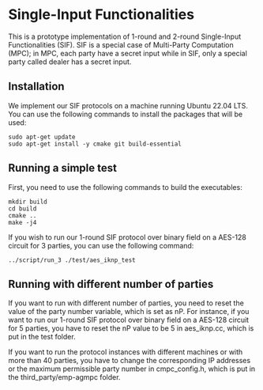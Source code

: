 # Single-Input Functionalities

This is a prototype implementation of 1-round and 2-round Single-Input Functionalities (SIF). SIF is a special case of Multi-Party Computation (MPC); in MPC, each party have a secret input while in SIF, only a special party called dealer has a secret input.

## Installation

We implement our SIF protocols on a machine running Ubuntu 22.04 LTS. You can use the following commands to install the packages that will be used:

```
sudo apt-get update
sudo apt-get install -y cmake git build-essential
```

## Running a simple test

First, you need to use the following commands to build the executables:
```
mkdir build
cd build
cmake ..
make -j4
```

If you wish to run our 1-round SIF protocol over binary field on a AES-128 circuit for 3 parties, you can use the following command:
```
../script/run_3 ./test/aes_iknp_test 
```

## Running with different number of parties

If you want to run with different number of parties, you need to reset the value of the party number variable, which is set as nP. For instance, if you want to run our 1-round SIF protocol over binary field on a AES-128 circuit for 5 parties, you have to reset the nP value to be 5 in aes_iknp.cc, which is put in the test folder.

If you want to run the protocol instances with different machines or with more than 40 parties, you have to change the corresponding IP addresses or the maximum permissible party number in cmpc_config.h, which is put in the third_party/emp-agmpc folder.